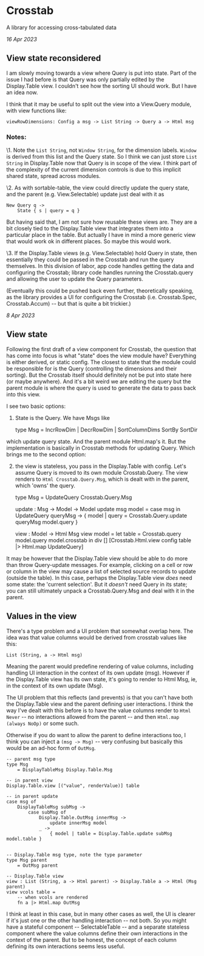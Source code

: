 # Crosstab

A library for accessing cross-tabulated data

_16 Apr 2023_

## View state reconsidered

I am slowly moving towards a view where Query is put into state. Part of the
issue I had before is that Query was only partially edited by the Display.Table
view. I couldn't see how the sorting UI should work. But I have an idea now.

I think that it may be useful to split out the view into a View.Query
module, with view functions like:

    viewRowDimensions: Config a msg -> List String -> Query a -> Html msg

### Notes:

\1.
Note the `List String`, not `Window String`, for the dimension labels. `Window` 
is derived from this list and the Query state. So I think we can just store 
`List String` in Display.Table now that Query is in scope of the view. I 
think part of the complexity of the current dimension controls is due to this 
implicit shared state, spread across modules.


\2. 
As with sortable-table, the view could directly update the query state, and
the parent (e.g. View.Selectable) update just deal with it as

    New Query q ->
        State { s | query = q }

But having said that, I am not sure how reusable these views are. They are a
bit closely tied to the Display.Table view that integrates them into a 
particular place in the table. But actually I have in mind a more generic
view that would work ok in different places. So maybe this would work.


\3.
If the Display.Table views (e.g. View.Selectable) hold Query in state, then
essentially they could be passed in the Crosstab and run the query themselves.
In this division of labor, app code handles getting the data and configuring 
the Crosstab; library code handles running the Crosstab.query and allowing the 
user to update the Query parameters.

(Eventually this could be pushed back even further, theoretically speaking,
as the library provides a UI for configuring the Crosstab (i.e. Crosstab.Spec,
Crosstab.Accum) -- but that is quite a bit trickier.)



_8 Apr 2023_

## View state

Following the first draft of a view component for Crosstab, the question that
has come into focus is what "state" does the view module have? Everything
is either derived, or static config. The closest to state that the module could
be responsible for is the Query (controlling the dimensions and their sorting).
But the Crosstab itself should definitely not be put into state here (or 
maybe anywhere). And it's a bit weird we are editing the query but the 
parent module is where the query is used to generate the data to pass back into
this view.

I see two basic options:

1) State is the Query. We have Msgs like

    type Msg
        = IncrRowDim
        | DecrRowDim
        | SortColumnDims SortBy SortDir

which update query state. And the parent module Html.map's it. But the 
implementation is basically in Crosstab methods for updating Query. Which 
brings me to the second option:

2) the view is stateless, you pass in the Display.Table with config. Let's 
assume Query is moved to its own module Crosstab.Query. The view renders to
`Html Crosstab.Query.Msg`, which is dealt with in the parent, which 'owns' the 
query.

    type Msg
        = UpdateQuery Crosstab.Query.Msg

    update : Msg -> Model -> Model
    update msg model =
        case msg in
            UpdateQuery queryMsg ->
                { model | query = Crosstab.Query.update queryMsg model.query }

    view : Model -> Html Msg
    view model =
        let
            table = Crosstab.query model.query model.crosstab
        in
        div [] [Crosstab.Html.view config table |> Html.map UpdateQuery]


It may be however that the Display.Table view should be able to do more than 
throw Query-update messages. For example, clicking on a cell or row or column
in the view may cause a list of selected source records to update (outside
the table). In this case, perhaps the Display.Table view *does* need some
state: the 'current selection'. But it *doesn't* need Query in its state; you
can still ultimately unpack a Crosstab.Query.Msg and deal with it in the parent.


## Values in the view

There's a type problem and a UI problem that somewhat overlap here. The idea
was that value columns would be derived from crosstab values like this:

    List (String, a -> Html msg)

Meaning the parent would predefine rendering of value columns, including 
handling UI interaction in the context of its own update (msg). However if
the Display.Table view has its own state, it's going to render to Html Msg,
ie, in the context of its own update (Msg). 

The UI problem that this reflects (and prevents) is that you can't have both
the Display.Table view and the parent defining user interactions. I think
the way I've dealt with this before is to have the value columns render to
`Html Never` -- no interactions allowed from the parent -- and then
`Html.map (always NoOp)` or some such.

Otherwise if you do want to allow the parent to define interactions too, I
think you can inject a `(msg -> Msg)` -- very confusing but basically this 
would be an ad-hoc form of `OutMsg`. 

    -- parent msg type
    type Msg
        = DisplayTableMsg Display.Table.Msg

    -- in parent view
    Display.Table.view [("value", renderValue)] table

    -- in parent update
    case msg of
        DisplayTableMsg subMsg ->
            case subMsg of
                Display.Table.OutMsg innerMsg ->
                    update innerMsg model
                _ ->
                    { model | table = Display.Table.update subMsg model.table }
                        

    -- Display.Table msg type, note the type parameter
    type Msg parent
        = OutMsg parent

    -- Display.Table view
    view : List (String, a -> Html parent) -> Display.Table a -> Html (Msg parent)
    view vcols table =
        -- when vcols are rendered
        fn a |> Html.map OutMsg


I think at least in this case, but in many other cases as well, the UI is 
clearer if it's just one or the other handling interaction -- not both. So
you might have a stateful component -- SelectableTable -- and a separate
stateless component where the value columns define their own interactions
in the context of the parent. But to be honest, the concept of each column
defining its own interactions seems less useful.


